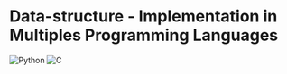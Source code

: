 # Data-structure - Implementation in Multiples Programming Languages

![Python](https://freepngimg.com/thumb/categories/1402.png) ![C](https://seeklogo.com/images/C/c-logo-1B1817C041-seeklogo.com.png)
